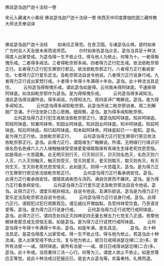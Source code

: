 佛说苾刍迦尸迦十法经一卷


宋元入藏诸大小乘经
佛说苾刍迦尸迦十法经一卷
宋西天中印度摩伽陀国三藏传教大师法天奉诏译


　　

佛说苾刍迦尸迦十法经
　　如来应正等觉。在舍卫国。与诸苾刍众俱。是时如来广为时会人天及彼未来而说师范。
　　尔时如来告苾刍众言。苾刍当具足十种法得度人出家受戒。为苾刍得一生不依止住。得与他人为依止。何等为十。一者得惭愧乐戒。二者得多闻法。三者得毗奈邪多闻。四者得力正行犯生戒。依法依毗奈邪正行。五者得力正行犯生罪邪行邪见。依法依毗奈邪正行。六者得力正行看病安住。七者得力正行爱乐定法。及毗奈邪法自说令他说。八者得力正行说身行戒。九者得力正行说出家梵行戒。十者得十年得十年满得十年余。苾刍。此十种法当具足住。
　　云何苾刍得惭愧乐戒。谓此苾刍如是得。云何我未得阿钵底。不速疾得阿钵底。如法如毗奈邪作为苾刍。是为得惭愧乐戒。
　　云何苾刍得多闻知法。谓此苾刍得法藏所说。得多闻说。为得知法力。周四圣谛广略解说。苾刍。是为得多闻知法。
　　云何苾刍得多闻知毗奈邪。此苾刍所说二毗奈邪说者。周二别解脱广念诵。于行住坐卧口念心思微。细观察。苾刍。是为得多闻知毗奈邪。
　　云何苾刍得力正行犯生戒依法依毗奈邪正行。谓苾刍知阿钵底。知非阿钵底。知轻阿钵底。知重阿钵帝。知因业阿钵底。知非因业阿钵底。知中阿钵底。知前阿钵底。知后阿钵底。知已起阿钵底。知未起阿钵帝。阿钵底起已一一能知。苾刍。是为得力正行依。法依毗奈邪正行。
　　云何苾刍得力正行犯生罪邪行邪见依法依毗奈邪正行。苾刍。此得力正行。谓周缘生广略解说。所谓。无明缘行行缘识识缘名色名色缘六入六入缘触触缘受受缘爱爱缘取取缘有有缘生生缘老死忧悲苦恼。如是得此一大苦蕴集。此无明灭则行灭，行灭则识灭，识灭则名色灭，名色灭则六入灭，六入灭则触灭，触灭则受灭，受灭则爱灭，爱灭则取灭，取灭则有灭，有灭则生灭，生灭则老死忧悲苦恼灭，此如是灭。则得一大苦蕴灭。苾刍。是为得力正行生罪邪行邪见依法依毗奈邪正行。
　　云何苾刍得力正行看承病安住。苾刍。此得力正行看承病安住。谓随其病疾而与汤药。满自住房而不嫌厌。苾刍。是为得力正行看承病安住。
　　云何苾刍得力正行爱乐定法及毗奈邪法自说令他说。苾刍。此得力正行。谓爱乐相非相法。自说令他说。及满乐欲说。苾刍是为得力正行爱乐定法及毗奈邪法自说令他说。
　　云何苾刍得力正行说身行戒。苾刍。此得力正行。谓观犯过犯已观察观见。谓见威仪开僧伽梨。及受持钵受饮食。乃至语言爱等。苾刍。是为得力正行说身行戒。
　　云何苾刍得力正行说梵行戒阿钵底。苾刍。此得力正行。谓四念处四正灭四神足四无量五根五力七觉支八正道。舍摩他微钵舍那念戒无烦恼无我。如是苾刍。是为得力正行说梵行戒阿钵底。
　　云何苾刍得十年得十年满得十年余。苾刍。如是年满。是名具足。
　　苾刍。此十种法具足。是苾刍得度人出家受戒。得一生不依止住。得与他为依止。若苾刍此十种法减。度人出家受戒不依止住。复与他为依止。彼日日戒得讷瑟讫哩(二合)多。彼所有法彼一一减。得阿钵底。彼所有法彼一一减。彼日日戒得讷瑟讫哩(二合)多。苾刍。此十年戒。当信重持三法一心行。何等为三。谓度人依止不依止。如是世尊应正等觉。说此十种法戒过犯报应已。是会大众苾刍等。欢喜奉持。礼佛而退。
